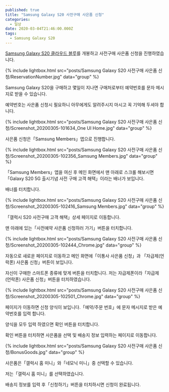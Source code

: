 ```yaml
---
published: true
title: "Samsung Galaxy S20 사전구매 사은품 신청"
categories:
  - 일상
date: 2020-03-04T21:46:00.000Z
tags:
  - Samsung Galaxy S20
---
```


[Samsung Galaxy S20 클라우드 블루][Samsung Galaxy S20을 개봉]를 개봉하고 사전구매 사은품 신청을 진행하였습니다.

{% include lightbox.html src="posts/Samsung Galaxy S20 사전구매 사은품 신청/ReservationNumber.jpg" data="group" %}

Samsung Galaxy S20을 구매하고 몇일이 지나면 구매처로부터 예약번호를 문자 메시지로 받을 수 있습니다.

예약번호는 사은품 신청시 필요하니 아무에게도 알려주시지 마시고 꼭 기억해 두셔야 합니다.

{% include lightbox.html src="posts/Samsung Galaxy S20 사전구매 사은품 신청/Screenshot_20200305-101634_One UI Home.jpg" data="group" %}

사은품 신청은「Samsung Members」앱으로 진행합니다.

{% include lightbox.html src="posts/Samsung Galaxy S20 사전구매 사은품 신청/Screenshot_20200305-102356_Samsung Members.jpg" data="group" %}

「Samsung Members」앱을 여신 후 메인 화면에서 맨 아래로 스크롤 해보시면「Galaxy S20 5G 출시기념 사전 구매 고객 해택」이라는 배너가 보입니다.

배너를 터치합니다.

{% include lightbox.html src="posts/Samsung Galaxy S20 사전구매 사은품 신청/Screenshot_20200305-102416_Samsung Members.jpg" data="group" %}

「갤럭시 S20 사전구매 고객 해택」상세 페이지로 이동합니다.

맨 아래에 있는「사전예약 사은품 신청하러 가기」버튼을 터치합니다.

{% include lightbox.html src="posts/Samsung Galaxy S20 사전구매 사은품 신청/Screenshot_20200305-102444_Chrome.jpg" data="group" %}

자동으로 새로운 페이지로 이동하고 메인 화면에「이통사 사은품 신청」과 「자급제(언락폰) 사은품 신청」버튼이 보입니다.

자신이 구매한 스마트폰 종류에 맞게 버튼을 터치합니다. 저는 자급제폰이라「자급제(언락폰) 사은품 신청」버튼을 터치하였습니다.

{% include lightbox.html src="posts/Samsung Galaxy S20 사전구매 사은품 신청/Screenshot_20200305-102501_Chrome.jpg" data="group" %}

페이지가 이동하면 신청 양식이 보입니다.「예약/주문 번호」에 문자 메시지로 받은 예약번호를 입력 합니다.

양식을 모두 입력 하였으면 확인 버튼을 터치합니다.

확인 버튼을 터치하면 사은품을 선택 및 배송지 정보 입력하는 페이지로 이동합니다.

{% include lightbox.html src="posts/Samsung Galaxy S20 사전구매 사은품 신청/BonusGoods.jpg" data="group" %}

사은품은「갤럭시 홈 미니」와「네모닉 미니」중 선택할 수 있습니다.

저는「갤럭시 홈 미니」를 선택하였습니다.

배송지 정보를 입력 후「신청하기」버튼을 터치하시면 신청이 완료됩니다.

[Samsung Galaxy S20을 개봉]: <https://webgori.github.io/%EC%9D%BC%EC%83%81/2020/02/28/Galaxy-S20-%ED%81%B4%EB%9D%BC%EC%9A%B0%EB%93%9C-%EB%B8%94%EB%A3%A8-%EA%B0%9C%EB%B4%89%EA%B8%B0.html>
